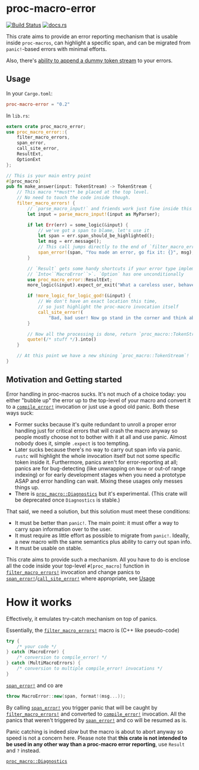 # proc-macro-error

[![Build Status](https://travis-ci.org/CreepySkeleton/proc-macro-error.svg?branch=master)](https://travis-ci.org/CreepySkeleton/proc-macro-error)
[![docs.rs](https://docs.rs/proc-macro-error/badge.svg)](https://docs.rs/proc-macro-error)

This crate aims to provide an error reporting mechanism that is usable inside
`proc-macros`, can highlight a specific span, and can be migrated from
`panic!`-based errors with minimal efforts.

Also, there's [ability to append a dummy token stream][crate::dummy] to your errors.

## Usage

In your `Cargo.toml`:

```toml
proc-macro-error = "0.2"
```

In `lib.rs`:

```rust
extern crate proc_macro_error;
use proc_macro_error::{
    filter_macro_errors,
    span_error,
    call_site_error,
    ResultExt,
    OptionExt
};

// This is your main entry point
#[proc_macro]
pub fn make_answer(input: TokenStream) -> TokenStream {
    // This macro **must** be placed at the top level.
    // No need to touch the code inside though.
    filter_macro_errors! {
        // `parse_macro_input!` and friends work just fine inside this macro
        let input = parse_macro_input!(input as MyParser);

        if let Err(err) = some_logic(&input) {
            // we've got a span to blame, let's use it
            let span = err.span_should_be_highlighted();
            let msg = err.message();
            // This call jumps directly to the end of `filter_macro_errors!` invocation
            span_error!(span, "You made an error, go fix it: {}", msg);
        }

        // `Result` gets some handy shortcuts if your error type implements
        // `Into<``MacroError``>`. `Option` has one unconditionally
        use proc_macro_error::ResultExt;
        more_logic(&input).expect_or_exit("What a careless user, behave!");

        if !more_logic_for_logic_god!(&input) {
            // We don't have an exact location this time,
            // so just highlight the proc-macro invocation itself
            call_site_error!(
                "Bad, bad user! Now go stand in the corner and think about what you did!");
        }

        // Now all the processing is done, return `proc_macro::TokenStream`
        quote!(/* stuff */).into()
    }

    // At this point we have a new shining `proc_macro::TokenStream`!
}
```


## Motivation and Getting started

Error handling in proc-macros sucks. It's not much of a choice today:
you either "bubble up" the error up to the top-level of your macro and convert it to
a [`compile_error!`][compl_err] invocation or just use a good old panic. Both these ways suck:

- Former sucks because it's quite redundant to unroll a proper error handling
    just for critical errors that will crash the macro anyway so people mostly
    choose not to bother with it at all and use panic. Almost nobody does it,
    simple `.expect` is too tempting.
- Later sucks because there's no way to carry out span info via panic. `rustc` will highlight
    the whole invocation itself but not some specific token inside it.
    Furthermore, panics aren't for error-reporting at all; panics are for bug-detecting
    (like unwrapping on `None` or out-of range indexing) or for early development stages
    when you need a prototype ASAP and error handling can wait. Mixing these usages only
    messes things up.
- There is [`proc_macro::Diagnostics`](https://doc.rust-lang.org/proc_macro/struct.Diagnostic.html)
    but it's experimental. (This crate will be deprecated once `Diagnostics` is stable.)

That said, we need a solution, but this solution must meet these conditions:

- It must be better than `panic!`. The main point: it must offer a way to carry span information
    over to the user.
- It must require as little effort as possible to migrate from `panic!`. Ideally, a new
    macro with the same semantics plus ability to carry out span info.
- It must be usable on stable.

This crate aims to provide such a mechanism. All you have to do is enclose all
the code inside your top-level `#[proc_macro]` function in [`filter_macro_errors!`]
invocation and change panics to [`span_error!`]/[`call_site_error!`] where appropriate,
see [Usage](#usage)

# How it works
Effectively, it emulates try-catch mechanism on top of panics.

Essentially, the [`filter_macro_errors!`] macro is (C++ like pseudo-code)
```C++
try {
    /* your code */
} catch (MacroError) {
    /* conversion to compile_error! */
} catch (MultiMacroErrors) {
    /* conversion to multiple compile_error! invocations */
}
```

[`span_error!`] and co are
```C++
throw MacroError::new(span, format!(msg...));
```

By calling [`span_error!`] you trigger panic that will be caught by [`filter_macro_errors!`]
and converted to [`compile_error!`][compl_err] invocation.
All the panics that weren't triggered by [`span_error!`] and co will be resumed as is.

Panic catching is indeed *slow* but the macro is about to abort anyway so speed is not
a concern here. Please note that **this crate is not intended to be used in any other way
than a proc-macro error reporting**, use `Result` and `?` instead.

[compl_err]: https://doc.rust-lang.org/std/macro.compile_error.html
[`proc_macro::Diagnostics`](https://doc.rust-lang.org/proc_macro/struct.Diagnostic.html)

[crate::dummy]: https://docs.rs/proc-macro-error/0.2/proc_macro_error/dummy/index.html
[crate::multi]: https://docs.rs/proc-macro-error/0.2/proc_macro_error/multi/index.html

[`filter_macro_errors!`]: https://docs.rs/proc-macro-error/0.2/proc_macro_error/macro.filter_macro_errors.html
[`call_site_error!`]: https://docs.rs/proc-macro-error/0.2/proc_macro_error/macro.call_site_error.html
[`span_error!`]: https://docs.rs/proc-macro-error/0.2/proc_macro_error/macro.span_error.html
